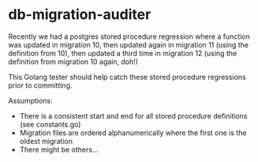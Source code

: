 # db-migration-auditer
Recently we had a postgres stored procedure regression where a function was updated in migration 10, then updated again in migration 11 (using the definition from 10), then updated a third time in migration 12 (using the definition from migration 10 again, doh!)

This Golang tester should help catch these stored procedure regressions prior to committing.

Assumptions:
 * There is a consistent start and end for all stored procedure definitions (see constants.go)
 * Migration files are ordered alphanumerically where the first one is the oldest migration
 * There might be others...
